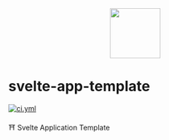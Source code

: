 <!----- BEGIN GHOST DOCS LOGO src="./static/favicon.png" ----->

<div align="center">
<img src="./static/favicon.png" width="100px" />
</div>

<!----- END GHOST DOCS LOGO ----->

<!----- BEGIN GHOST DOCS HEADER ----->

# svelte-app-template

[![ci.yml](https://github.com/jill64/svelte-app-template/actions/workflows/ci.yml/badge.svg)](https://github.com/jill64/svelte-app-template/actions/workflows/ci.yml)

⛩️ Svelte Application Template

<!----- END GHOST DOCS HEADER ----->
